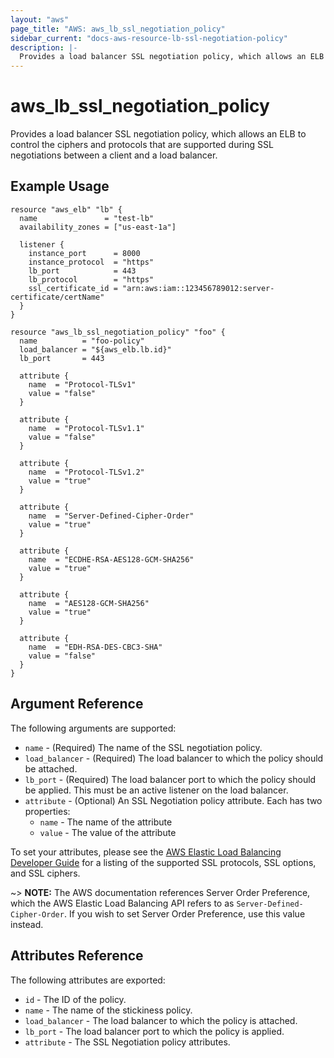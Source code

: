 ```yaml
---
layout: "aws"
page_title: "AWS: aws_lb_ssl_negotiation_policy"
sidebar_current: "docs-aws-resource-lb-ssl-negotiation-policy"
description: |-
  Provides a load balancer SSL negotiation policy, which allows an ELB to control which ciphers and protocols are supported during SSL negotiations between a client and a load balancer.
---
```


# aws_lb_ssl_negotiation_policy

Provides a load balancer SSL negotiation policy, which allows an ELB to control the ciphers and protocols that are supported during SSL negotiations between a client and a load balancer.

## Example Usage

```hcl
resource "aws_elb" "lb" {
  name               = "test-lb"
  availability_zones = ["us-east-1a"]

  listener {
    instance_port      = 8000
    instance_protocol  = "https"
    lb_port            = 443
    lb_protocol        = "https"
    ssl_certificate_id = "arn:aws:iam::123456789012:server-certificate/certName"
  }
}

resource "aws_lb_ssl_negotiation_policy" "foo" {
  name          = "foo-policy"
  load_balancer = "${aws_elb.lb.id}"
  lb_port       = 443

  attribute {
    name  = "Protocol-TLSv1"
    value = "false"
  }

  attribute {
    name  = "Protocol-TLSv1.1"
    value = "false"
  }

  attribute {
    name  = "Protocol-TLSv1.2"
    value = "true"
  }

  attribute {
    name  = "Server-Defined-Cipher-Order"
    value = "true"
  }

  attribute {
    name  = "ECDHE-RSA-AES128-GCM-SHA256"
    value = "true"
  }

  attribute {
    name  = "AES128-GCM-SHA256"
    value = "true"
  }

  attribute {
    name  = "EDH-RSA-DES-CBC3-SHA"
    value = "false"
  }
}
```

## Argument Reference

The following arguments are supported:

* `name` - (Required) The name of the SSL negotiation policy.
* `load_balancer` - (Required) The load balancer to which the policy
  should be attached.
* `lb_port` - (Required) The load balancer port to which the policy
  should be applied. This must be an active listener on the load
balancer.
* `attribute` - (Optional) An SSL Negotiation policy attribute. Each has two properties:
	* `name` - The name of the attribute
	* `value` - The value of the attribute

To set your attributes, please see the [AWS Elastic Load Balancing Developer Guide](http://docs.aws.amazon.com/ElasticLoadBalancing/latest/DeveloperGuide/elb-security-policy-table.html) for a listing of the supported SSL protocols, SSL options, and SSL ciphers.

~> **NOTE:** The AWS documentation references Server Order Preference, which the AWS Elastic Load Balancing API refers to as `Server-Defined-Cipher-Order`. If you wish to set Server Order Preference, use this value instead.

## Attributes Reference

The following attributes are exported:

* `id` - The ID of the policy.
* `name` - The name of the stickiness policy.
* `load_balancer` - The load balancer to which the policy is attached.
* `lb_port` - The load balancer port to which the policy is applied.
* `attribute` - The SSL Negotiation policy attributes.
